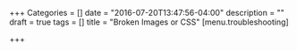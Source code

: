 +++
Categories = []
date = "2016-07-20T13:47:56-04:00"
description = ""
draft = true
tags = []
title = "Broken Images or CSS"
[menu.troubleshooting]

+++

